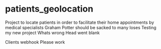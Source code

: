 # patients_geolocation
Project to locate patients in order to facilitate their home appointments by medical specialists
Graham Potter should be sacked to many loses
Testing my new project 
Whats wrong
Head went blank

Clients
webhook
Please work

